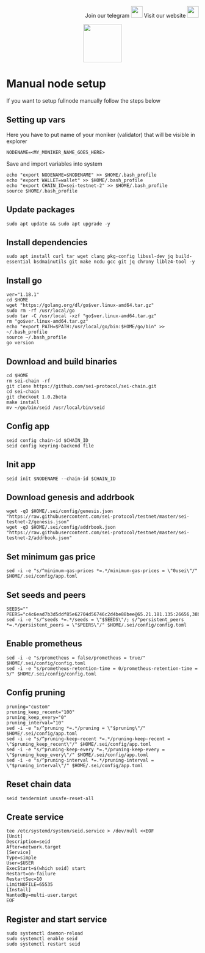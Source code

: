 <p style="font-size:14px" align="right">
Join our telegram <a href="https://t.me/kjnotes" target="_blank"><img src="https://user-images.githubusercontent.com/50621007/168689534-796f181e-3e4c-43a5-8183-9888fc92cfa7.png" width="30"/></a>
Visit our website <a href="https://kjnodes.com/" target="_blank"><img src="https://user-images.githubusercontent.com/50621007/168689709-7e537ca6-b6b8-4adc-9bd0-186ea4ea4aed.png" width="30"/></a>
</p>

<p align="center">
  <img height="100" height="auto" src="https://user-images.githubusercontent.com/50621007/169664551-39020c2e-fa95-483b-916b-c52ce4cb907c.png">
</p>

# Manual node setup
If you want to setup fullnode manually follow the steps below

## Setting up vars
Here you have to put name of your moniker (validator) that will be visible in explorer
```
NODENAME=<MY_MONIKER_NAME_GOES_HERE>
```

Save and import variables into system
```
echo "export NODENAME=$NODENAME" >> $HOME/.bash_profile
echo "export WALLET=wallet" >> $HOME/.bash_profile
echo "export CHAIN_ID=sei-testnet-2" >> $HOME/.bash_profile
source $HOME/.bash_profile
```

## Update packages
```
sudo apt update && sudo apt upgrade -y
```

## Install dependencies
```
sudo apt install curl tar wget clang pkg-config libssl-dev jq build-essential bsdmainutils git make ncdu gcc git jq chrony liblz4-tool -y
```

## Install go
```
ver="1.18.1"
cd $HOME
wget "https://golang.org/dl/go$ver.linux-amd64.tar.gz"
sudo rm -rf /usr/local/go
sudo tar -C /usr/local -xzf "go$ver.linux-amd64.tar.gz"
rm "go$ver.linux-amd64.tar.gz"
echo "export PATH=$PATH:/usr/local/go/bin:$HOME/go/bin" >> ~/.bash_profile
source ~/.bash_profile
go version
```

## Download and build binaries
```
cd $HOME
rm sei-chain -rf
git clone https://github.com/sei-protocol/sei-chain.git
cd sei-chain
git checkout 1.0.2beta
make install 
mv ~/go/bin/seid /usr/local/bin/seid
```

## Config app
```
seid config chain-id $CHAIN_ID
seid config keyring-backend file
```

## Init app
```
seid init $NODENAME --chain-id $CHAIN_ID
```

## Download genesis and addrbook
```
wget -qO $HOME/.sei/config/genesis.json "https://raw.githubusercontent.com/sei-protocol/testnet/master/sei-testnet-2/genesis.json"
wget -qO $HOME/.sei/config/addrbook.json "https://raw.githubusercontent.com/sei-protocol/testnet/master/sei-testnet-2/addrbook.json"
```

## Set minimum gas price
```
sed -i -e "s/^minimum-gas-prices *=.*/minimum-gas-prices = \"0usei\"/" $HOME/.sei/config/app.toml
```

## Set seeds and peers
```
SEEDS=""
PEERS="c4c6ead7b3d5ddf85e62704d56746c2d4be88bee@65.21.181.135:26656,38b4d78c7d6582fb170f6c19330a7e37e6964212@194.163.189.114:46656,5b5ec09067a5fcaccf75f19b45ab29ce07e0167c@18.118.159.154:26656,b20fa6b0a283e153c446fd58dd1e1ae56b09a65d@159.69.110.238:26656,613f6f5a67c4f0625599ca74b98b7d722f908262@159.65.195.25:36376,1c384cbe9421957813f49865bb8db8c190a90415@139.59.38.171:36376,8b5d1f7d5422e373b00c129ccda14556b69e2a61@167.235.21.137:26656,8c4ec366b5ebd182ffe463e3e1a3a6a345d7d1eb@80.82.215.233:26656,214d45c890cccc09ee725bd101a60dcd690cd554@49.12.215.72:26676,d87dcc1d6b5517b4da9a1ca48717a68ee3bd1d6a@89.163.215.204:26656,fed3ec8e12ddde3fc8e90efc1746e55d10a623f0@65.109.11.114:26656"
sed -i -e "s/^seeds *=.*/seeds = \"$SEEDS\"/; s/^persistent_peers *=.*/persistent_peers = \"$PEERS\"/" $HOME/.sei/config/config.toml
```

## Enable prometheus
```
sed -i -e "s/prometheus = false/prometheus = true/" $HOME/.sei/config/config.toml
sed -i -e "s/prometheus-retention-time = 0/prometheus-retention-time = 5/" $HOME/.sei/config/config.toml
```

## Config pruning
```
pruning="custom"
pruning_keep_recent="100"
pruning_keep_every="0"
pruning_interval="10"
sed -i -e "s/^pruning *=.*/pruning = \"$pruning\"/" $HOME/.sei/config/app.toml
sed -i -e "s/^pruning-keep-recent *=.*/pruning-keep-recent = \"$pruning_keep_recent\"/" $HOME/.sei/config/app.toml
sed -i -e "s/^pruning-keep-every *=.*/pruning-keep-every = \"$pruning_keep_every\"/" $HOME/.sei/config/app.toml
sed -i -e "s/^pruning-interval *=.*/pruning-interval = \"$pruning_interval\"/" $HOME/.sei/config/app.toml
```

## Reset chain data
```
seid tendermint unsafe-reset-all
```

## Create service
```
tee /etc/systemd/system/seid.service > /dev/null <<EOF
[Unit]
Description=seid
After=network.target
[Service]
Type=simple
User=$USER
ExecStart=$(which seid) start
Restart=on-failure
RestartSec=10
LimitNOFILE=65535
[Install]
WantedBy=multi-user.target
EOF
```

## Register and start service
```
sudo systemctl daemon-reload
sudo systemctl enable seid
sudo systemctl restart seid
```
